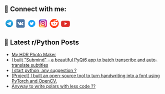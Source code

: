 ## 🔎 Connect with me:
[<img src="https://github.com/bullbesh/bullbesh/blob/main/images/Telegram.png" width="32" height="32" />](https://t.me/bullbesh)
[<img src="https://github.com/bullbesh/bullbesh/blob/main/images/VK.png" width="32" height="32" />](https://vk.com/bullbesh)
[<img src="https://github.com/bullbesh/bullbesh/blob/main/images/Twitter.png" width="32" height="32" />](https://twitter.com/bullbesh1)
[<img src="https://github.com/bullbesh/bullbesh/blob/main/images/Instagram.png" width="32" height="32" />](https://www.instagram.com/bullbesh)
[<img src="https://github.com/bullbesh/bullbesh/blob/main/images/Reddit.png" width="32" height="32" />](https://www.reddit.com/user/bullbesh)
[<img src="https://github.com/bullbesh/bullbesh/blob/main/images/YouTube.png" width="32" height="32" />](https://www.youtube.com/channel/UCtfjRs6uzgq5mfm8S06WTcg)

## 📕 Latest r/Python Posts
<!-- BLOG-POST-LIST:START -->
- [My HDR Photo Maker](https://www.reddit.com/r/Python/comments/1laqarr/my_hdr_photo_maker/)
- [I built &quot;Submind&quot; – a beautiful PyQt6 app to batch transcribe and auto-translate subtitles](https://www.reddit.com/r/Python/comments/1lap8mz/i_built_submind_a_beautiful_pyqt6_app_to_batch/)
- [I start python, any suggestion ?](https://www.reddit.com/r/Python/comments/1lamt13/i_start_python_any_suggestion/)
- [[Project] I built an open-source tool to turn handwriting into a font using PyTorch and OpenCV.](https://www.reddit.com/r/Python/comments/1laipn1/project_i_built_an_opensource_tool_to_turn/)
- [Anyway to write polars with less code ??](https://www.reddit.com/r/Python/comments/1lafr6s/anyway_to_write_polars_with_less_code/)
<!-- BLOG-POST-LIST:END -->
